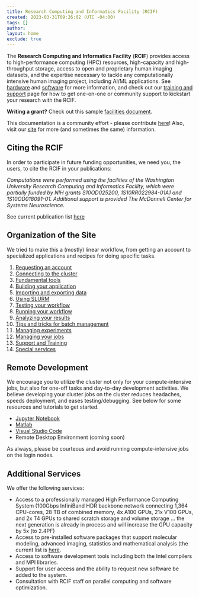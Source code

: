 ```yaml
---
title: Research Computing and Informatics Facility (RCIF)
created: 2023-03-31T09:26:02 (UTC -04:00)
tags: []
author: 
layout: home
exclude: true
---
```


The **Research Computing and Informatics Facility** (**RCIF**) provides access to high-performance computing (HPC) resources, high-capacity and high-throughput storage, access to open and proprietary human imaging datasets, and the expertise necessary to tackle any computationally intensive human imaging project, including AI/ML applications. See [hardware](system-info/hpc-hardware.md) and [software](software/software.md) for more information, and check out our [training and support](getting-started/training-and-support.md) page for how to get one-on-one or community support to kickstart your research with the RCIF.

**Writing a grant?** Check out this sample [facilities document](system-info/facilities-doc.md).

This documentation is a community effort - please contribute [here](https://github.com/rcifw/rcifw.github.io)! Also, visit our [site](https://sites.wustl.edu/chpc/) for more (and sometimes the same) information.

## Citing the RCIF
In order to participate in future funding opportunities, we need you, the users, to cite the RCIF in your publications:

_Computations were performed using the facilities of the Washington University Research Computing and Informatics Facility, which were partially funded by NIH grants S10OD025200, 1S10RR022984-01A1 and 1S10OD018091-01. Additional support is provided The McDonnell Center for Systems Neuroscience._

See current publication list [here](publications.md)

## Organization of the Site
We tried to make this a (mostly) linear workflow, from getting an account to specialized applications and recipes for doing specific tasks.
1. [Requesting an account](getting-started/applying-for-a-user-account.md)
2. [Connecting to the cluster](getting-started/connect-to-login-nodes.md)
3. [Fundamental tools](under-construction.md)
4. [Building your application](under-construction.md)
5. [Importing and exporting data](getting-started/import-export-data.md)
6. [Using SLURM](getting-started/slurm-basics.md)
7. [Testing your workflow](under-construction.md)
8. [Running your workflow](under-construction.md)
9. [Analyzing your results](under-construction.md)
10. [Tips and tricks for batch management](under-construction.md)
11. [Managing experiments](under-construction.md)
12. [Managing your jobs](under-construction.md)
13. [Support and Training](getting-started/training-and-support.md)
14. [Special services](under-construction.md)

## Remote Development

We encourage you to utilize the cluster not only for your compute-intensive jobs, but also for one-off tasks and day-to-day development activities. We believe developing your cluster jobs on the cluster reduces headaches, speeds deployment, and eases testing/debugging. See below for some resources and tutorials to get started.

- [Jupyter Notebook](software/jupyter-notebook.md)
- [Matlab](software/matlabinteractive.md)
- [Visual Studio Code](software/visual-studio-code.md)
- Remote Desktop Environment (coming soon)

As always, please be courteous and avoid running compute-intensive jobs on the login nodes.

## Additional Services

We offer the following services:

*   Access to a professionally managed High Performance Computing System (100Gbps InfiniBand HDR backbone network connecting 1,364 CPU-cores, 28 TB of combined memory, 4x A100 GPUs, 21x V100 GPUs, and 2x T4 GPUs to shared scratch storage and volume storage ... the next generation is already in process and will increase the GPU capacity by 5x (to 2.4PF)
* Access to pre-installed software packages that support molecular modeling, advanced imaging, statistics and mathematical analysis (the current list is [here](software/software.md).
* Access to software development tools including both the Intel compilers and MPI libraries.
* Support for user access and the ability to request new software be added to the system.
* Consultation with RCIF staff on parallel computing and software optimization.
